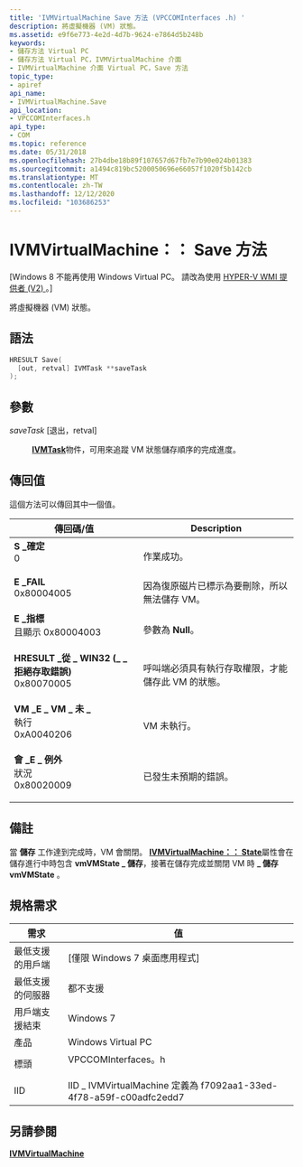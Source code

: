 ```yaml
---
title: 'IVMVirtualMachine Save 方法 (VPCCOMInterfaces .h) '
description: 將虛擬機器 (VM) 狀態。
ms.assetid: e9f6e773-4e2d-4d7b-9624-e7864d5b248b
keywords:
- 儲存方法 Virtual PC
- 儲存方法 Virtual PC，IVMVirtualMachine 介面
- IVMVirtualMachine 介面 Virtual PC，Save 方法
topic_type:
- apiref
api_name:
- IVMVirtualMachine.Save
api_location:
- VPCCOMInterfaces.h
api_type:
- COM
ms.topic: reference
ms.date: 05/31/2018
ms.openlocfilehash: 27b4dbe18b89f107657d67fb7e7b90e024b01383
ms.sourcegitcommit: a1494c819bc5200050696e66057f1020f5b142cb
ms.translationtype: MT
ms.contentlocale: zh-TW
ms.lasthandoff: 12/12/2020
ms.locfileid: "103686253"
---
```

# <a name="ivmvirtualmachinesave-method"></a>IVMVirtualMachine：： Save 方法

\[Windows 8 不能再使用 Windows Virtual PC。 請改為使用 [HYPER-V WMI 提供者 (V2) ](/windows/desktop/HyperV_v2/windows-virtualization-portal)。\]

將虛擬機器 (VM) 狀態。

## <a name="syntax"></a>語法


```C++
HRESULT Save(
  [out, retval] IVMTask **saveTask
);
```



## <a name="parameters"></a>參數

<dl> <dt>

*saveTask* \[退出，retval\]
</dt> <dd>

[**IVMTask**](ivmtask.md)物件，可用來追蹤 VM 狀態儲存順序的完成進度。

</dd> </dl>

## <a name="return-value"></a>傳回值

這個方法可以傳回其中一個值。



| 傳回碼/值                                                                                                                                                                          | Description                                                                              |
|--------------------------------------------------------------------------------------------------------------------------------------------------------------------------------------------|------------------------------------------------------------------------------------------|
| <dl> <dt>**S \_確定**</dt> <dt>0</dt> </dl>                                                | 作業成功。<br/>                                                 |
| <dl> <dt>**E \_FAIL**</dt> <dt>0x80004005</dt> </dl>                                     | 因為復原磁片已標示為要刪除，所以無法儲存 VM。<br/>    |
| <dl> <dt>**E \_指標**</dt><dt>且顯示 0x80004003</dt> </dl>                                  | 參數為 **Null**。<br/>                                                    |
| <dl> <dt>**HRESULT \_從 \_ WIN32 (\_ \_ 拒絕存取錯誤)**</dt> <dt>0x80070005</dt> </dl> | 呼叫端必須具有執行存取權限，才能儲存此 VM 的狀態。<br/> |
| <dl> <dt>**VM \_E \_ VM \_ 未 \_**</dt>執行 <dt>0xA0040206</dt> </dl>                     | VM 未執行。<br/>                                                        |
| <dl> <dt>**會 \_E \_ 例外**</dt>狀況 <dt>0x80020009</dt> </dl>                          | 已發生未預期的錯誤。<br/>                                             |



 

## <a name="remarks"></a>備註

當 **儲存** 工作達到完成時，VM 會關閉。 [**IVMVirtualMachine：： State**](ivmvirtualmachine-state.md)屬性會在儲存進行中時包含 **vmVMState \_ 儲存**，接著在儲存完成並關閉 VM 時 **\_ 儲存 vmVMState** 。

## <a name="requirements"></a>規格需求



| 需求 | 值 |
|-------------------------------------|-----------------------------------------------------------------------------------------------|
| 最低支援的用戶端<br/> | \[僅限 Windows 7 桌面應用程式\]<br/>                                                    |
| 最低支援的伺服器<br/> | 都不支援<br/>                                                                     |
| 用戶端支援結束<br/>    | Windows 7<br/>                                                                          |
| 產品<br/>                  | Windows Virtual PC<br/>                                                                 |
| 標頭<br/>                   | <dl> <dt>VPCCOMInterfaces。h</dt> </dl> |
| IID<br/>                      | IID \_ IVMVirtualMachine 定義為 f7092aa1-33ed-4f78-a59f-c00adfc2edd7<br/>          |



## <a name="see-also"></a>另請參閱

<dl> <dt>

[**IVMVirtualMachine**](ivmvirtualmachine.md)
</dt> </dl>

 

